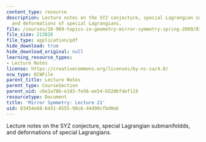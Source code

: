 ```yaml
---
content_type: resource
description: Lecture notes on the SYZ conjecture, special Lagrangian submanifoldds,
  and deformations of special Lagrangians.
file: /courses/18-969-topics-in-geometry-mirror-symmetry-spring-2009/03454e686431855598c644d90cfbd0eb_MIT18_969s09_lec21.pdf
file_size: 213826
file_type: application/pdf
hide_download: true
hide_download_original: null
learning_resource_types:
- Lecture Notes
license: https://creativecommons.org/licenses/by-nc-sa/4.0/
ocw_type: OCWFile
parent_title: Lecture Notes
parent_type: CourseSection
parent_uid: c6e1a78b-e183-fe56-ee54-b520bfdef119
resourcetype: Document
title: 'Mirror Symmetry: Lecture 21'
uid: 03454e68-6431-8555-98c6-44d90cfbd0eb
---
```

Lecture notes on the SYZ conjecture, special Lagrangian submanifoldds, and deformations of special Lagrangians.